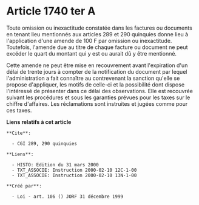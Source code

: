 # Article 1740 ter A

Toute omission ou inexactitude constatée dans les factures ou documents en tenant lieu mentionnés aux articles 289 et 290
quinquies donne lieu à l'application d'une amende de 100 F par omission ou inexactitude. Toutefois, l'amende due au titre de
chaque facture ou document ne peut excéder le quart du montant qui y est ou aurait dû y être mentionné.

Cette amende ne peut être mise en recouvrement avant l'expiration d'un délai de trente jours à compter de la notification du
document par lequel l'administration a fait connaître au contrevenant la sanction qu'elle se propose d'appliquer, les motifs
de celle-ci et la possibilité dont dispose l'intéressé de présenter dans ce délai des observations. Elle est recouvrée
suivant les procédures et sous les garanties prévues pour les taxes sur le chiffre d'affaires. Les réclamations sont
instruites et jugées comme pour ces taxes.

**Liens relatifs à cet article**

	**Cite**:

	  - CGI 289, 290 quinquies

	**Liens**:

	  - HISTO: Edition du 31 mars 2000
	  - TXT_ASSOCIE: Instruction 2000-02-10 12C-1-00
	  - TXT_ASSOCIE: Instruction 2000-02-10 13N-1-00

	**Créé par**:

	  - Loi - art. 106 () JORF 31 décembre 1999
